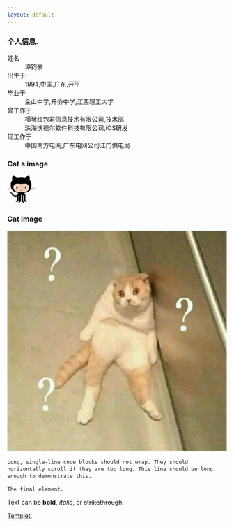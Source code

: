 ```yaml
---
layout: default
---
```


### 个人信息.

<dl>
<dt>姓名</dt>
<dd>谭钧豪</dd>
<dt>出生于</dt>
<dd>1994,中国,广东,开平</dd>
<dt>毕业于</dt>
<dd>金山中学,开侨中学,江西理工大学</dd>
<dt>曾工作于</dt>
<dd>横琴红包君信息技术有限公司,技术部</dd>
<dd>珠海沃德尔软件科技有限公司,iOS研发</dd>
<dt>现工作于</dt>
<dd>中国南方电网,广东电网公司江门供电局</dd>
</dl>

### Cat s image

![](assets/images/octocat.png)

### Cat image

![](assets/images/cat.jpg)




```
Long, single-line code blocks should not wrap. They should horizontally scroll if they are too long. This line should be long enough to demonstrate this.
```

```
The final element.
```

Text can be **bold**, _italic_, or ~~strikethrough~~.

[Templet](templet).
